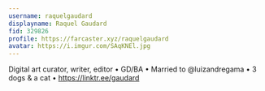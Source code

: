 ```yaml
---
username: raquelgaudard
displayname: Raquel Gaudard
fid: 329826
profile: https://farcaster.xyz/raquelgaudard
avatar: https://i.imgur.com/SAqKNEl.jpg
---
```

Digital art curator, writer, editor • GD/BA • Married to @luizandregama • 3 dogs & a cat • https://linktr.ee/gaudard  
